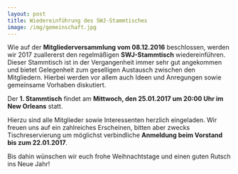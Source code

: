 ```yaml
---
layout: post
title: Wiedereinführung des SWJ-Stammtisches
image: /img/gemeinschaft.jpg
---
```

	

Wie auf der **Mitgliederversammlung vom 08.12.2016** beschlossen, werden wir 2017 zuallererst den regelmäßigen **SWJ-Stammtisch** wiedereinführen. Dieser Stammtisch ist in der Vergangenheit immer sehr gut angekommen und bietet Gelegenheit zum geselligen Austausch zwischen den Mitgliedern. Hierbei werden vor allem auch Ideen und Anregungen sowie gemeinsame Vorhaben diskutiert.

Der **1. Stammtisch** findet am **Mittwoch, den 25.01.2017 um 20:00 Uhr im New Orleans** statt.

Hierzu sind alle Mitglieder sowie Interessenten herzlich eingeladen. Wir freuen uns auf ein zahlreiches Erscheinen, bitten aber zwecks Tischreservierung um möglichst verbindliche **Anmeldung beim Vorstand bis zum 22.01.2017**.

Bis dahin wünschen wir euch frohe Weihnachtstage und einen guten Rutsch ins Neue Jahr!
